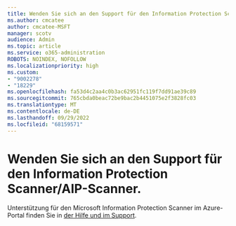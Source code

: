 ```yaml
---
title: Wenden Sie sich an den Support für den Information Protection Scanner/AIP-Scanner.
ms.author: cmcatee
author: cmcatee-MSFT
manager: scotv
audience: Admin
ms.topic: article
ms.service: o365-administration
ROBOTS: NOINDEX, NOFOLLOW
ms.localizationpriority: high
ms.custom:
- "9002278"
- "18229"
ms.openlocfilehash: fa53d4c2aa4c0b3ac62951fc119f7dd91ae39c89
ms.sourcegitcommit: 765cbda0beac72be9bac2b4451075e2f3828fc03
ms.translationtype: MT
ms.contentlocale: de-DE
ms.lasthandoff: 09/29/2022
ms.locfileid: "68159571"
---
```

# <a name="contact-support-for-the-information-protection-scanneraip-scanner"></a>Wenden Sie sich an den Support für den Information Protection Scanner/AIP-Scanner.

Unterstützung für den Microsoft Information Protection Scanner im Azure-Portal finden Sie in [der Hilfe und im Support](https://ms.portal.azure.com/#view/Microsoft_Azure_Support/HelpAndSupportBlade/~/overview). 